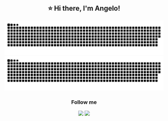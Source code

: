 <h2 align="center"> ⭐️ Hi there, I'm Angelo! </h2>

  ![github contribution grid snake animation](https://raw.githubusercontent.com/reistence/reistence/output/github-contribution-grid-snake-dark.svg#gh-dark-mode-only)![github contribution grid snake animation](https://raw.githubusercontent.com/reistence/reistence/output/github-contribution-grid-snake.svg#gh-light-mode-only)
 
<h3 align="center">
  <b>Follow me</b>
</h3>

<p align="center">
<a href='https://twitter.com/angelopruscino'><img src='https://raw.githubusercontent.com/danielcranney/readme-generator/main/public/icons/socials/twitter.svg' width='29'></a> 
<a href='https://www.instagram.com/angelopruscino/'><img src='https://raw.githubusercontent.com/danielcranney/readme-generator/main/public/icons/socials/instagram.svg' width='30'></a>
</p>
